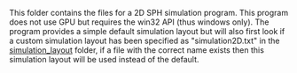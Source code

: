 This folder contains the files for a 2D SPH simulation program. This program does not use GPU but requires the win32 API (thus windows only). The program provides a simple default simulation layout but will also first look if a custom simulation layout has been specified as "simulation2D.txt" in the [simulation_layout](../simulation_layout) folder, if a file with the correct name exists then this simulation layout will be used instead of the default.